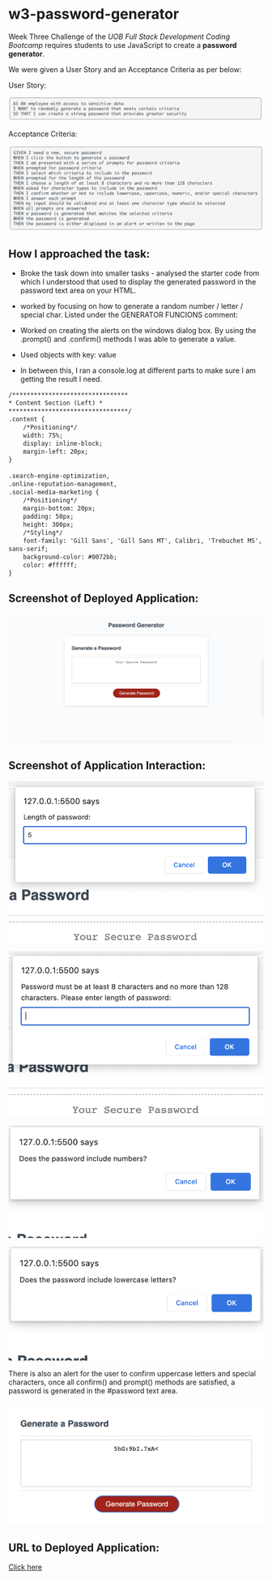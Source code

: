 # w3-password-generator

Week Three Challenge of the *UOB Full Stack Development Coding Bootcamp* requires students to use JavaScript to create a **password generator**. 

We were given a User Story and an Acceptance Criteria as per below:

User Story:

![User Story](./assets/user-story.png) 

Acceptance Criteria:

![Acceptance Criteria](./assets/acceptance-crit.png) 

## How I approached the task:

* Broke the task down into smaller tasks - analysed the starter code from which I understood that used to display the generated password in the password text area on your HTML.

* worked by focusing on how to generate a random number / letter / special char. Listed under the GENERATOR FUNCIONS comment: 

* Worked on creating the alerts on the windows dialog box. By using the .prompt() and .confirm() methods I was able to generate a value.

* Used objects with key: value 

* In between this, I ran a console.log at different parts to make sure I am getting the result I need.

```
/********************************
* Content Section (Left) *
*********************************/
.content {
    /*Positioning*/
    width: 75%;
    display: inline-block;
    margin-left: 20px;
}

.search-engine-optimization,
.online-reputation-management,
.social-media-marketing {
    /*Positioning*/
    margin-bottom: 20px;
    padding: 50px;
    height: 300px;
    /*Styling*/
    font-family: 'Gill Sans', 'Gill Sans MT', Calibri, 'Trebuchet MS', sans-serif;
    background-color: #0072bb;
    color: #ffffff;
}
```
## Screenshot of Deployed Application:

![Deployed Application Screenshot](./assets/deployed_app.png) 

## Screenshot of Application Interaction:

![Application Prompt Screenshot](./assets/length.png) 

![Application Password Length Re-prompt Screenshot](./assets/length_reprompt.png) 

![Application Numbers Confirm Screenshot](./assets/num.png) 

![Application Letters Confirm Screenshot](./assets/letters.png) 

There is also an alert for the user to confirm uppercase letters and special characters, once all confirm() and prompt() methods are satisfied, a password is generated in the #password text area. 

![Generated Password Screenshot](./assets/generated.png) 

## URL to Deployed Application:

[Click here](https://priscillaluong.github.io/week-one-challenge/) 

